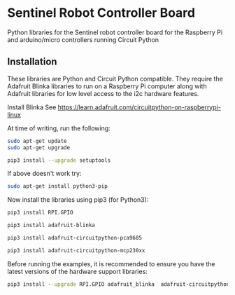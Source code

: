 # Sentinel Robot Controller Board
Python libraries for the Sentinel robot controller board for the Raspberry Pi and arduino/micro controllers running Circuit Python

## Installation

These libraries are Python and Circuit Python compatible. They require the Adafruit Blinka libraries to run on a Raspberry Pi computer along with Adafruit libraries for low level access to the i2c hardware features.

Install Blinka
See https://learn.adafruit.com/circuitpython-on-raspberrypi-linux

At time of writing, run the following:
```bash
sudo apt-get update
sudo apt-get upgrade
```

```bash
pip3 install --upgrade setuptools
```

If above doesn't work try:
```bash
sudo apt-get install python3-pip
```

Now install the libraries using pip3 (for Python3):
```bash
pip3 install RPI.GPIO
```

```bash
pip3 install adafruit-blinka 
```

```bash
pip3 install adafruit-circuitpython-pca9685
```

```bash
pip3 install adafruit-circuitpython-mcp230xx
```

Before running the examples, it is recommended to ensure you have the latest versions of the hardware support libraries:
```bash
pip3 install --upgrade RPI.GPIO adafruit_blinka  adafruit-circuitpython-pca9685 adafruit-circuitpython-mcp230xx
```

